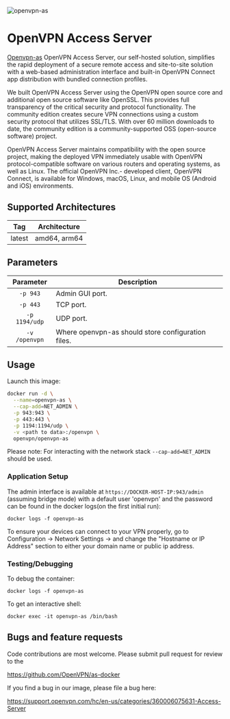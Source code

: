 ![openvpn-as](https://upload.wikimedia.org/wikipedia/commons/thumb/f/f5/OpenVPN_logo.svg/2560px-OpenVPN_logo.svg.png)
# OpenVPN Access Server

[Openvpn-as](https://openvpn.net/access-server/) OpenVPN Access Server, our self-hosted solution, simplifies the rapid deployment of a secure remote access and site-to-site solution with a web-based administration interface and built-in OpenVPN Connect app distribution with bundled connection profiles.

We built OpenVPN Access Server using the OpenVPN open source core and additional open source software like OpenSSL. This provides full transparency of the critical security and protocol functionality. The community edition creates secure VPN connections using a custom security protocol that utilizes SSL/TLS. With over 60 million downloads to date, the community edition is a community-supported OSS (open-source software) project.

OpenVPN Access Server maintains compatibility with the open source project, making the deployed VPN immediately usable with OpenVPN protocol-compatible software on various routers and operating systems, as well as Linux. The official OpenVPN Inc.- developed client, OpenVPN Connect, is available for Windows, macOS, Linux, and mobile OS (Android and iOS) environments.

## Supported Architectures

| Tag | Architecture |
| :----: | --- |
| latest | amd64, arm64 |

## Parameters

| Parameter | Description |
| :----: | --- |
| `-p 943` | Admin GUI port. |
| `-p 443` | TCP port. |
| `-p 1194/udp` | UDP port. |
| `-v /openvpn` | Where openvpn-as should store configuration files. |

## Usage

Launch this image:
```bash
docker run -d \
  --name=openvpn-as \
  --cap-add=NET_ADMIN \
  -p 943:943 \
  -p 443:443 \
  -p 1194:1194/udp \
  -v <path to data>:/openvpn \
  openvpn/openvpn-as
```
Please note: For interacting with the network stack  `--cap-add=NET_ADMIN` should be used.

### Application Setup

The admin interface is available at `https://DOCKER-HOST-IP:943/admin` (assuming bridge mode) with a default user 'openvpn' and the password can be found in the docker logs(on the first initial run):
```
docker logs -f openvpn-as
```
To ensure your devices can connect to your VPN properly, go to Configuration -> Network Settings -> and change the "Hostname or IP Address" section to either your domain name or public ip address.

### Testing/Debugging

To debug the container:
```
docker logs -f openvpn-as
```
To get an interactive shell:
```
docker exec -it openvpn-as /bin/bash
```
## Bugs and feature requests

Code contributions are most welcome. Please submit pull request for review to the

https://github.com/OpenVPN/as-docker

If you find a bug in our image, please file a bug here:

https://support.openvpn.com/hc/en-us/categories/360006075631-Access-Server
